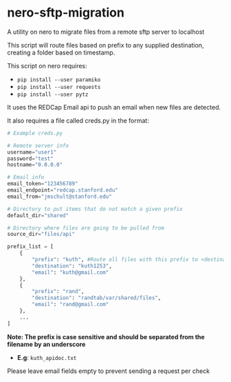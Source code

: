 # nero-sftp-migration
A utility on nero to migrate files from a remote sftp server to localhost

This script will route files based on prefix to any supplied destination, creating a folder based on timestamp.

This script on nero requires:

- `pip install --user paramiko`
- `pip install --user requests`
- `pip install --user pytz`

It uses the REDCap Email api to push an email when new files are detected.

It also requires a file called creds.py in the format:
```python
# Example creds.py

# Remote server info
username="user1" 
password="test"
hostname="0.0.0.0"

# Email info
email_token="123456789"
email_endpoint="redcap.stanford.edu"
email_from="jmschult@stanford.edu"

# Directory to put items that do not match a given prefix
default_dir="shared" 

# Directory where files are going to be pulled from
source_dir="files/api"

prefix_list = [
    {
        "prefix": "kuth", #Route all files with this prefix to <destination>
        "destination": "kuth1253",
        "email": "kuth@gmail.com"
    },
    {
        "prefix": "rand",
        "destination": "randtab/var/shared/files",
        "email": "rand@gmail.com"
    },
    ...
]
```
**Note: The prefix is case sensitive and should be separated from the filename by an underscore**
 - **E.g**: `kuth_apidoc.txt`

Please leave email fields empty to prevent sending a request per check